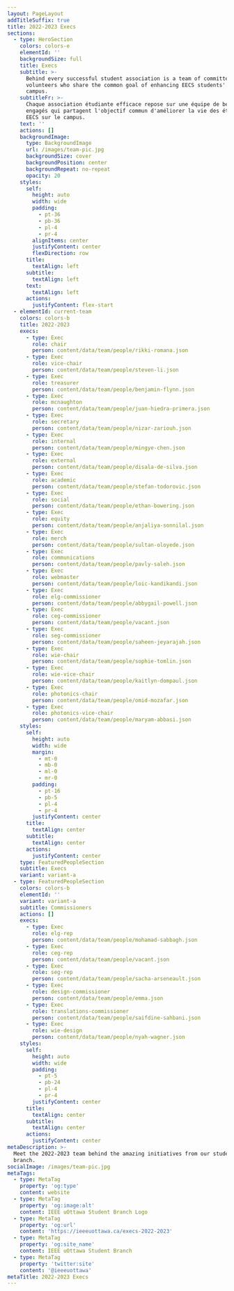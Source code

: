 ```yaml
---
layout: PageLayout
addTitleSuffix: true
title: 2022-2023 Execs
sections:
  - type: HeroSection
    colors: colors-e
    elementId: ''
    backgroundSize: full
    title: Execs
    subtitle: >-
      Behind every successful student association is a team of committed
      volunteers who share the common goal of enhancing EECS students' life on
      campus.
    subtitleFr: >-
      Chaque association étudiante efficace repose sur une équipe de bénévoles
      engagés qui partagent l'objectif commun d'améliorer la vie des étudiants
      EECS sur le campus.
    text: ''
    actions: []
    backgroundImage:
      type: BackgroundImage
      url: /images/team-pic.jpg
      backgroundSize: cover
      backgroundPosition: center
      backgroundRepeat: no-repeat
      opacity: 20
    styles:
      self:
        height: auto
        width: wide
        padding:
          - pt-36
          - pb-36
          - pl-4
          - pr-4
        alignItems: center
        justifyContent: center
        flexDirection: row
      title:
        textAlign: left
      subtitle:
        textAlign: left
      text:
        textAlign: left
      actions:
        justifyContent: flex-start
  - elementId: current-team
    colors: colors-b
    title: 2022-2023
    execs:
      - type: Exec
        role: chair
        person: content/data/team/people/rikki-romana.json
      - type: Exec
        role: vice-chair
        person: content/data/team/people/steven-li.json
      - type: Exec
        role: treasurer
        person: content/data/team/people/benjamin-flynn.json
      - type: Exec
        role: mcnaughton
        person: content/data/team/people/juan-hiedra-primera.json
      - type: Exec
        role: secretary
        person: content/data/team/people/nizar-zariouh.json
      - type: Exec
        role: internal
        person: content/data/team/people/mingye-chen.json
      - type: Exec
        role: external
        person: content/data/team/people/disala-de-silva.json
      - type: Exec
        role: academic
        person: content/data/team/people/stefan-todorovic.json
      - type: Exec
        role: social
        person: content/data/team/people/ethan-bowering.json
      - type: Exec
        role: equity
        person: content/data/team/people/anjaliya-sonnilal.json
      - type: Exec
        role: merch
        person: content/data/team/people/sultan-oloyede.json
      - type: Exec
        role: communications
        person: content/data/team/people/pavly-saleh.json
      - type: Exec
        role: webmaster
        person: content/data/team/people/loic-kandikandi.json
      - type: Exec
        role: elg-commissioner
        person: content/data/team/people/abbygail-powell.json
      - type: Exec
        role: ceg-commissioner
        person: content/data/team/people/vacant.json
      - type: Exec
        role: seg-commissioner
        person: content/data/team/people/saheen-jeyarajah.json
      - type: Exec
        role: wie-chair
        person: content/data/team/people/sophie-tomlin.json
      - type: Exec
        role: wie-vice-chair
        person: content/data/team/people/kaitlyn-dompaul.json
      - type: Exec
        role: photonics-chair
        person: content/data/team/people/omid-mozafar.json
      - type: Exec
        role: photonics-vice-chair
        person: content/data/team/people/maryam-abbasi.json
    styles:
      self:
        height: auto
        width: wide
        margin:
          - mt-0
          - mb-0
          - ml-0
          - mr-0
        padding:
          - pt-16
          - pb-5
          - pl-4
          - pr-4
        justifyContent: center
      title:
        textAlign: center
      subtitle:
        textAlign: center
      actions:
        justifyContent: center
    type: FeaturedPeopleSection
    subtitle: Execs
    variant: variant-a
  - type: FeaturedPeopleSection
    colors: colors-b
    elementId: ''
    variant: variant-a
    subtitle: Commissioners
    actions: []
    execs:
      - type: Exec
        role: elg-rep
        person: content/data/team/people/mohamad-sabbagh.json
      - type: Exec
        role: ceg-rep
        person: content/data/team/people/vacant.json
      - type: Exec
        role: seg-rep
        person: content/data/team/people/sacha-arseneault.json
      - type: Exec
        role: design-commissioner
        person: content/data/team/people/emma.json
      - type: Exec
        role: translations-commissioner
        person: content/data/team/people/saifdine-sahbani.json
      - type: Exec
        role: wie-design
        person: content/data/team/people/nyah-wagner.json
    styles:
      self:
        height: auto
        width: wide
        padding:
          - pt-5
          - pb-24
          - pl-4
          - pr-4
        justifyContent: center
      title:
        textAlign: center
      subtitle:
        textAlign: center
      actions:
        justifyContent: center
metaDescription: >-
  Meet the 2022-2023 team behind the amazing initiatives from our student
  branch.
socialImage: /images/team-pic.jpg
metaTags:
  - type: MetaTag
    property: 'og:type'
    content: website
  - type: MetaTag
    property: 'og:image:alt'
    content: IEEE uOttawa Student Branch Logo
  - type: MetaTag
    property: 'og:url'
    content: 'https://ieeeuottawa.ca/execs-2022-2023'
  - type: MetaTag
    property: 'og:site_name'
    content: IEEE uOttawa Student Branch
  - type: MetaTag
    property: 'twitter:site'
    content: '@ieeeuottawa'
metaTitle: 2022-2023 Execs
---
```

